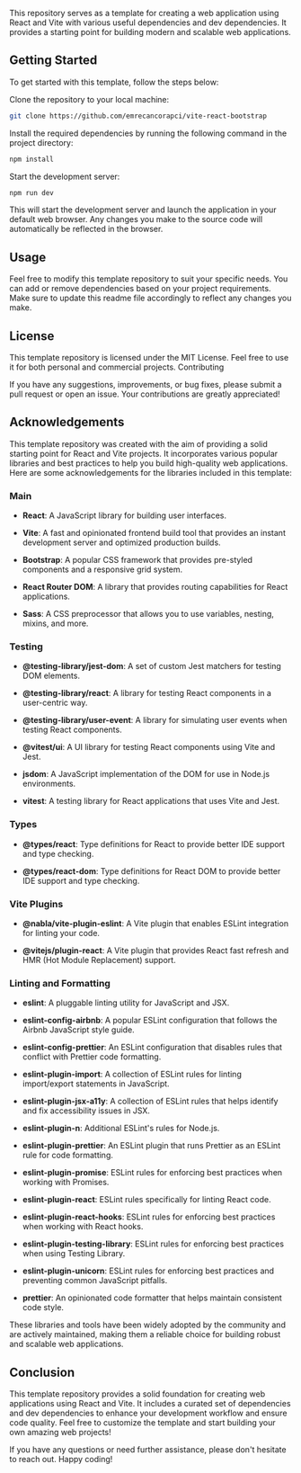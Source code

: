 This repository serves as a template for creating a web application using React and Vite with various useful dependencies and dev dependencies. It provides a starting point for building modern and scalable web applications.

## Getting Started

To get started with this template, follow the steps below:

Clone the repository to your local machine:

```bash
git clone https://github.com/emrecancorapci/vite-react-bootstrap
```

Install the required dependencies by running the following command in the project directory:

```bash
npm install
```

Start the development server:

```bash
npm run dev
```

This will start the development server and launch the application in your default web browser. Any changes you make to the source code will automatically be reflected in the browser.

## Usage

Feel free to modify this template repository to suit your specific needs. You can add or remove dependencies based on your project requirements. Make sure to update this readme file accordingly to reflect any changes you make.

## License

This template repository is licensed under the MIT License. Feel free to use it for both personal and commercial projects.
Contributing

If you have any suggestions, improvements, or bug fixes, please submit a pull request or open an issue. Your contributions are greatly appreciated!

## Acknowledgements

This template repository was created with the aim of providing a solid starting point for React and Vite projects. It incorporates various popular libraries and best practices to help you build high-quality web applications. Here are some acknowledgements for the libraries included in this template:

### Main

- **React**: A JavaScript library for building user interfaces.

- **Vite**: A fast and opinionated frontend build tool that provides an instant
  development server and optimized production builds.

- **Bootstrap**: A popular CSS framework that provides pre-styled components and a responsive grid system.

- **React Router DOM**: A library that provides routing capabilities for React
  applications.

- **Sass**: A CSS preprocessor that allows you to use variables, nesting, mixins,
  and more.

### Testing

- **@testing-library/jest-dom**: A set of custom Jest matchers for testing DOM
  elements.

- **@testing-library/react**: A library for testing React components in a
  user-centric way.

- **@testing-library/user-event**: A library for simulating user events when
  testing React components.

- **@vitest/ui**: A UI library for testing React components using Vite and Jest.

- **jsdom**: A JavaScript implementation of the DOM for use in Node.js environments.

- **vitest**: A testing library for React applications that uses Vite and Jest.

### Types

- **@types/react**: Type definitions for React to provide better IDE support and
  type checking.

- **@types/react-dom**: Type definitions for React DOM to provide better IDE
  support and type checking.

### Vite Plugins

- **@nabla/vite-plugin-eslint**: A Vite plugin that enables ESLint integration for
  linting your code.

- **@vitejs/plugin-react**: A Vite plugin that provides React fast refresh and HMR
  (Hot Module Replacement) support.

### Linting and Formatting

- **eslint**: A pluggable linting utility for JavaScript and JSX.

- **eslint-config-airbnb**: A popular ESLint configuration that follows the Airbnb
  JavaScript style guide.

- **eslint-config-prettier**: An ESLint configuration that disables rules that
  conflict with Prettier code formatting.

- **eslint-plugin-import**: A collection of ESLint rules for linting import/export
  statements in JavaScript.

- **eslint-plugin-jsx-a11y**: A collection of ESLint rules that helps identify and
  fix accessibility issues in JSX.

- **eslint-plugin-n**: Additional ESLint's rules for Node.js.

- **eslint-plugin-prettier**: An ESLint plugin that runs Prettier as an ESLint rule for code formatting.

- **eslint-plugin-promise**: ESLint rules for enforcing best practices when working with Promises.

- **eslint-plugin-react**: ESLint rules specifically for linting React code.

- **eslint-plugin-react-hooks**: ESLint rules for enforcing best practices when
  working with React hooks.

- **eslint-plugin-testing-library**: ESLint rules for enforcing best practices when using Testing Library.

- **eslint-plugin-unicorn**: ESLint rules for enforcing best practices and
  preventing common JavaScript pitfalls.

- **prettier**: An opinionated code formatter that helps maintain consistent code
  style.

These libraries and tools have been widely adopted by the community and are actively maintained, making them a reliable choice for building robust and scalable web applications.

## Conclusion

This template repository provides a solid foundation for creating web applications using React and Vite. It includes a curated set of dependencies and dev dependencies to enhance your development workflow and ensure code quality. Feel free to customize the template and start building your own amazing web projects!

If you have any questions or need further assistance, please don't hesitate to reach out. Happy coding!

